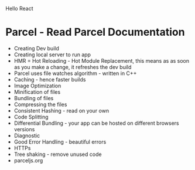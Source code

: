 Hello React 

# Parcel - Read Parcel Documentation
- Creating Dev build
- Creating local server to run app
- HMR = Hot Reloading - Hot Module Replacement, this means as as soon as you make a change, it refreshes the dev build
- Parcel uses file watches algorithm - written in C++
- Caching - hence faster builds
- Image Optimization
- Minification of files
- Bundling of files
- Compressing the files
- Consistent Hashing - read on your own
- Code Splitting
- Differential Bundling - your app can be hosted on different browsers versions
- Diagnostic
- Good Error Handling - beautiful errors
- HTTPs
- Tree shaking - remove unused code
- parceljs.org

